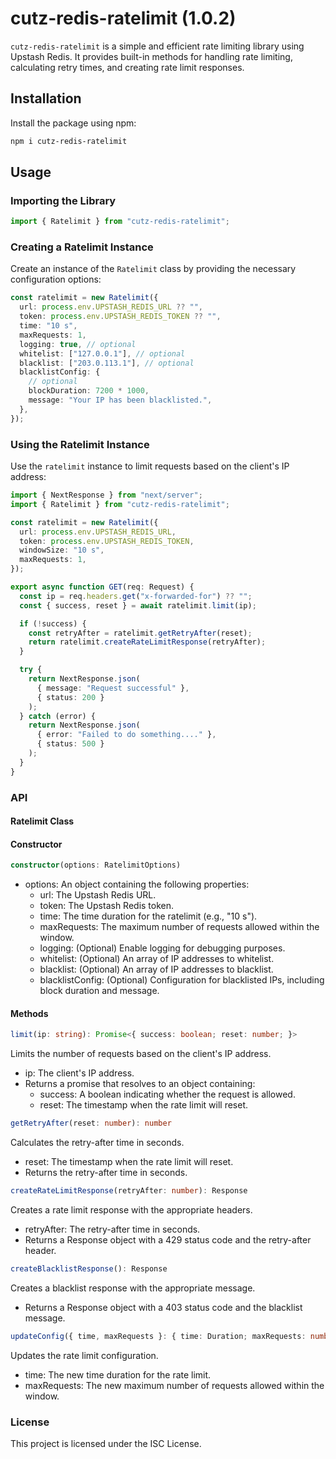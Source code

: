 # cutz-redis-ratelimit (1.0.2)

`cutz-redis-ratelimit` is a simple and efficient rate limiting library using Upstash Redis. It provides built-in methods for handling rate limiting, calculating retry times, and creating rate limit responses.

## Installation

Install the package using npm:

```bash
npm i cutz-redis-ratelimit
```

## Usage

### Importing the Library

```typescript
import { Ratelimit } from "cutz-redis-ratelimit";
```

### Creating a Ratelimit Instance

Create an instance of the `Ratelimit` class by providing the necessary configuration options:

```typescript
const ratelimit = new Ratelimit({
  url: process.env.UPSTASH_REDIS_URL ?? "",
  token: process.env.UPSTASH_REDIS_TOKEN ?? "",
  time: "10 s",
  maxRequests: 1,
  logging: true, // optional
  whitelist: ["127.0.0.1"], // optional
  blacklist: ["203.0.113.1"], // optional
  blacklistConfig: {
    // optional
    blockDuration: 7200 * 1000,
    message: "Your IP has been blacklisted.",
  },
});
```

### Using the Ratelimit Instance

Use the `ratelimit` instance to limit requests based on the client's IP address:

```typescript
import { NextResponse } from "next/server";
import { Ratelimit } from "cutz-redis-ratelimit";

const ratelimit = new Ratelimit({
  url: process.env.UPSTASH_REDIS_URL,
  token: process.env.UPSTASH_REDIS_TOKEN,
  windowSize: "10 s",
  maxRequests: 1,
});

export async function GET(req: Request) {
  const ip = req.headers.get("x-forwarded-for") ?? "";
  const { success, reset } = await ratelimit.limit(ip);

  if (!success) {
    const retryAfter = ratelimit.getRetryAfter(reset);
    return ratelimit.createRateLimitResponse(retryAfter);
  }

  try {
    return NextResponse.json(
      { message: "Request successful" },
      { status: 200 }
    );
  } catch (error) {
    return NextResponse.json(
      { error: "Failed to do something...." },
      { status: 500 }
    );
  }
}
```

### API

#### Ratelimit Class

#### Constructor

```typescript
constructor(options: RatelimitOptions)
```

- options: An object containing the following properties:
  - url: The Upstash Redis URL.
  - token: The Upstash Redis token.
  - time: The time duration for the ratelimit (e.g., "10 s").
  - maxRequests: The maximum number of requests allowed within the window.
  - logging: (Optional) Enable logging for debugging purposes.
  - whitelist: (Optional) An array of IP addresses to whitelist.
  - blacklist: (Optional) An array of IP addresses to blacklist.
  - blacklistConfig: (Optional) Configuration for blacklisted IPs, including block duration and message.

#### Methods

```typescript
limit(ip: string): Promise<{ success: boolean; reset: number; }>
```

Limits the number of requests based on the client's IP address.

- ip: The client's IP address.
- Returns a promise that resolves to an object containing:
  - success: A boolean indicating whether the request is allowed.
  - reset: The timestamp when the rate limit will reset.

```typescript
getRetryAfter(reset: number): number
```

Calculates the retry-after time in seconds.

- reset: The timestamp when the rate limit will reset.
- Returns the retry-after time in seconds.

```typescript
createRateLimitResponse(retryAfter: number): Response
```

Creates a rate limit response with the appropriate headers.

- retryAfter: The retry-after time in seconds.
- Returns a Response object with a 429 status code and the retry-after header.

```typescript
createBlacklistResponse(): Response
```

Creates a blacklist response with the appropriate message.

- Returns a Response object with a 403 status code and the blacklist message.

```typescript
updateConfig({ time, maxRequests }: { time: Duration; maxRequests: number }): void
```

Updates the rate limit configuration.

- time: The new time duration for the rate limit.
- maxRequests: The new maximum number of requests allowed within the window.

### License

This project is licensed under the ISC License.
